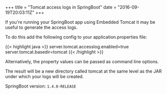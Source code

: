 +++
title = "Tomcat access logs in SpringBoot"
date = "2016-09-19T20:03:11Z"
+++

If you're running your SpringBoot app using Embedded Tomcat it may be useful to generate the access logs.

To do this add the following config to your application.properties file:

{{< highlight java >}}
server.tomcat.accesslog.enabled=true
server.tomcat.basedir=tomcat
{{< /highlight >}}

Alternatively, the property values can be passed as command line options.

The result will be a new directory called tomcat at the same level as the JAR under which your logs will be created.

SpringBoot version: `1.4.0-RELEASE`
